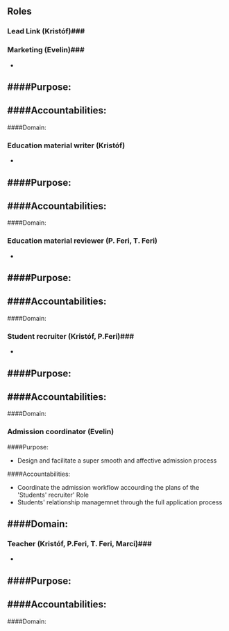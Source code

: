 
## Roles ##

### Lead Link (Kristóf)###

### Marketing (Evelin)###
- 

####Purpose: 
- 

####Accountabilities: 
- 

####Domain: 

### Education material writer (Kristóf) ###
- 

####Purpose: 
- 

####Accountabilities: 
- 

####Domain: 


### Education material reviewer (P. Feri, T. Feri) ###
- 

####Purpose: 
- 

####Accountabilities: 
- 

####Domain: 

### Student recruiter (Kristóf, P.Feri)###
- 

####Purpose: 
- 

####Accountabilities: 
- 

####Domain: 


### Admission coordinator (Evelin) ###

####Purpose: 
- Design and facilitate a super smooth and affective admission process

####Accountabilities: 
- Coordinate the admission workflow accourding the  plans of the 'Students' recruiter' Role
- Students' relationship managemnet through the full application process

####Domain: 
- 

### Teacher (Kristóf, P.Feri, T. Feri, Marci)###
- 

####Purpose: 
- 

####Accountabilities: 
- 

####Domain:
